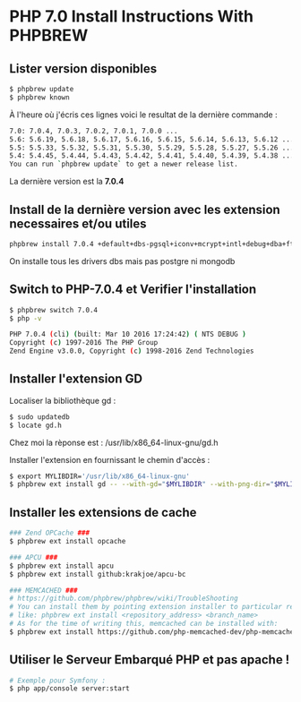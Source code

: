 # PHP 7.0 Install Instructions With PHPBREW

## Lister version disponibles

```bash
$ phpbrew update
$ phpbrew known
```

À l'heure où j'écris ces lignes voici le resultat de la dernière commande :

```bash
7.0: 7.0.4, 7.0.3, 7.0.2, 7.0.1, 7.0.0 ...
5.6: 5.6.19, 5.6.18, 5.6.17, 5.6.16, 5.6.15, 5.6.14, 5.6.13, 5.6.12 ...
5.5: 5.5.33, 5.5.32, 5.5.31, 5.5.30, 5.5.29, 5.5.28, 5.5.27, 5.5.26 ...
5.4: 5.4.45, 5.4.44, 5.4.43, 5.4.42, 5.4.41, 5.4.40, 5.4.39, 5.4.38 ...
You can run `phpbrew update` to get a newer release list.
```

La dernière version est la **7.0.4**


## Install de la dernière version avec les extension necessaires et/ou utiles

```bash
phpbrew install 7.0.4 +default+dbs-pgsql+iconv+mcrypt+intl+debug+dba+ftp +opcache -- --enable-opcache
```

On installe tous les drivers dbs mais pas postgre ni mongodb

## Switch to PHP-7.0.4 et Verifier l'installation

```bash
$ phpbrew switch 7.0.4
$ php -v

PHP 7.0.4 (cli) (built: Mar 10 2016 17:24:42) ( NTS DEBUG )
Copyright (c) 1997-2016 The PHP Group
Zend Engine v3.0.0, Copyright (c) 1998-2016 Zend Technologies

```

## Installer l'extension GD

Localiser la bibliothèque gd :

```bash
$ sudo updatedb
$ locate gd.h
```

Chez moi la rèponse est : /usr/lib/x86_64-linux-gnu/gd.h

Installer l'extension en fournissant le chemin d'accès :

```bash
$ export MYLIBDIR='/usr/lib/x86_64-linux-gnu'
$ phpbrew ext install gd -- --with-gd="$MYLIBDIR" --with-png-dir="$MYLIBDIR" --with-jpeg-dir="$MYLIBDIR" --with-freetype-dir="$MYLIBDIR" --with-xpm-dir="$MYLIBDIR"
```

## Installer les extensions de cache

```bash
### Zend OPCache ###
$ phpbrew ext install opcache

### APCU ###
$ phpbrew ext install apcu
$ phpbrew ext install github:krakjoe/apcu-bc

### MEMCACHED ###
# https://github.com/phpbrew/phpbrew/wiki/TroubleShooting
# You can install them by pointing extension installer to particular repository and branch
# like: phpbrew ext install <repository_address> <branch_name>
# As for the time of writing this, memcached can be installed with:
$ phpbrew ext install https://github.com/php-memcached-dev/php-memcached php7 -- --disable-memcached-sasl
```

## Utiliser le Serveur Embarqué PHP et pas apache !
```bash
# Exemple pour Symfony :
$ php app/console server:start
```

